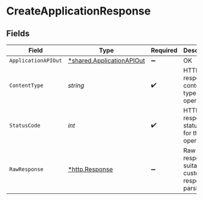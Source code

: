 # CreateApplicationResponse


## Fields

| Field                                                                 | Type                                                                  | Required                                                              | Description                                                           |
| --------------------------------------------------------------------- | --------------------------------------------------------------------- | --------------------------------------------------------------------- | --------------------------------------------------------------------- |
| `ApplicationAPIOut`                                                   | [*shared.ApplicationAPIOut](../../models/shared/applicationapiout.md) | :heavy_minus_sign:                                                    | OK                                                                    |
| `ContentType`                                                         | *string*                                                              | :heavy_check_mark:                                                    | HTTP response content type for this operation                         |
| `StatusCode`                                                          | *int*                                                                 | :heavy_check_mark:                                                    | HTTP response status code for this operation                          |
| `RawResponse`                                                         | [*http.Response](https://pkg.go.dev/net/http#Response)                | :heavy_minus_sign:                                                    | Raw HTTP response; suitable for custom response parsing               |